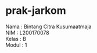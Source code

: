 # prak-jarkom
Nama  : Bintang Citra Kusumaatmaja<br>
NIM   : L200170078<br>
Kelas : B<br>
Modul : 1<br>
